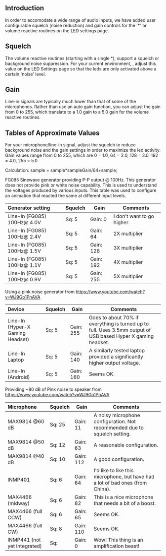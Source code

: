 ## Introduction

In order to accomodate a wide range of audio inputs, we have added user configurable squelch (noise reduction) and gain controls for the '*' or volume reactive routines on the LED settings page.

## Squelch
The volume reactive routines (starting with a single *), support a squelch or background noise suppression. For your current environment, , adjust this value on the LED Settings page so that the leds are only activated above a certain 'noise' level.

## Gain
Line-in signals are typically much lower than that of some of the microphones. Rather than use an auto gain function, you can adjust the gain from 0 to 255, which translate to a 1.0 gain to a 5.0 gain for the volume reactive routines.

## Tables of Approximate Values

 For your microphone/line-in signal, adjust the squelch to reduce background noise and the gain settings in order to maximize the led activity. Gain values range from 0 to 255, which are 0 = 1.0, 64 = 2.0, 128 = 3.0, 192 = 4.0, 255 = 5.0  
 
Calculation:  sample = sample*sampleGain/64+sample;
 
FG085 Sinewave generator providing P-P output @ 100Hz. This generator does not provide pink or white noise capability. This is used to understand the voltages produced by various inputs. This table was used to configure an animation that reacted the same at different input levels.

| Generator setting | Squelch | Gain | Comments
| :------------- | --- | --- | ---
| Line-In (FG085) 100Hz@  4.0V  | Sq: 5 | Gain: 0   | I don't want to go higher.
| Line-In (FG085) 100Hz@  2.4V  | Sq: 5 | Gain: 64  | 2X multiplier
| Line-In (FG085) 100Hz@  1.5V  | Sq: 5 | Gain: 128 | 3X multiplier
| Line-In (FG085) 100Hz@  1.1V  | Sq: 5 | Gain: 192 | 4X multiplier
| Line-In (FG085) 100Hz@  0.9V  | Sq: 5 | Gain: 255 | 5X multiplier
 
 
 Using a pink noise generator from https://www.youtube.com/watch?v=WJ9Go1PnAVA
 
| Device | Squelch | Gain | Comments
| :------------- | --- | ----------- | ---
| Line-In (Hyper-X Gaming Headset) | Sq: 5   | Gain: 255 | Goes to about 70% if everything is turned up to full. Uses 3.5mm output of USB based Hyper X gaming headset.
| Line-In Laptop | Sq: 5 | Gain: 140 |   A similarly tested laptop provided a significantly higher output voltage.
| Line-In (Android)    | Sq: 5   | Gain: 160 | Seems OK.


 Providing ~80 dB of Pink noise to speaker from https://www.youtube.com/watch?v=WJ9Go1PnAVA

| Microphone | Squelch | Gain | Comments
| :------------- | --- | --- | ---
| MAX9814 @60 dB |     Sq: 25 | Gain: 11  | A noisy microphone configuration. Not recommended due to squelch setting.
| MAX9814 @50 dB |     Sq: 12 | Gain: 63 | A reasonable configuration.
| MAX9814 @40 dB |     Sq: 10 | Gain: 112 | A good configuration.
| INMP401 |            Sq: 6 | Gain: 64   | I'd like to like this microphone, but have had a lot of bad ones (from China).
| MAX4466 (midway) |  Sq: 6  | Gain: 82 | This is a nice microphone that needs a bit of a boost.
| MAX4466 (full CCW) | Sq: 6  | Gain: 65 | Seems OK.
| MAX4466 (full CW) |  Sq: 8  | Gain: 110 | Seems OK. 
| INMP441 (not yet integrated)             | Sq:     | Gain: 0    | Wow! This thing is an amplification beast!
